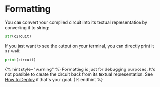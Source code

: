 # Formatting

You can convert your compiled circuit into its textual representation by converting it to string:

<!--pytest-codeblocks:skip-->
```python
str(circuit)
```

If you just want to see the output on your terminal, you can directly print it as well:

<!--pytest-codeblocks:skip-->
```python
print(circuit)
```

{% hint style="warning" %}
Formatting is just for debugging purposes. It's not possible to create the circuit back from its textual representation. See [How to Deploy](../howto/deploy.md) if that's your goal.
{% endhint %}
